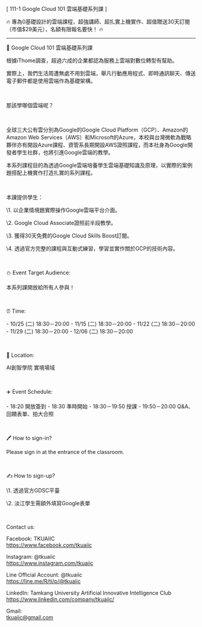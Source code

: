 [ 111-1 Google Cloud 101 雲端基礎系列課 ]

🔥 專為0基礎設計的雲端課程，超強講師、超扎實上機實作、超值贈送30天訂閱（市值$29美元），名額有限報名要快！ 🔥

--------------------------

📎 Google Cloud 101 雲端基礎系列課

根據iThome調查，超過六成的企業都認為服務上雲端對數位轉型有幫助。

實際上，我們生活周遭無處不用到雲端，舉凡行動應用程式、即時通訊聊天、傳送電子郵件都是使用雲端作為基礎架構。

&nbsp;

那該學哪個雲端呢？

&nbsp;

全球三大公有雲分別為Google的Google Cloud Platform（GCP）、Amazon的Amazon Web Services（AWS）和Microsoft的Azure，本校與台灣微軟為戰略夥伴亦有開設Azure課程、資管系長期開設AWS證照課程，而本社身為Google開發者學生社群，也將引進Google雲端的教學。

本系列課程目的為透過Google雲端培養學生雲端基礎知識及原理，以實際的案例題搭配上機實作打造扎實的系列課程。

&nbsp;

本課提供學生：

\1. 以企業情境題實際操作Google雲端平台介面。

\2. Google Cloud Associate證照前半段教學。

\3. 獲得30天免費的Google Cloud Skills Boost訂閱。

\4. 透過官方完整的課程與互動式練習，學習並實作關於GCP的技術內容。

&nbsp;

⛄️ Event Target Audience:

本系列課開放給所有人參與！

&nbsp;

⏰ Time:

\- 10/25 (二) 18:30－20:00 \- 11/15 (二) 18:30－20:00 \- 11/22 (二) 18:30－20:00 \- 11/29 (二) 18:30－20:00 \- 12/06 (二) 18:30－20:00

&nbsp;

📍 Location:

AI創智學院 實境場域

&nbsp;

✈️ Event Schedule:

\- 18:20 開放簽到 \- 18:30 準時開始 \- 18:30－19:50 授課 \- 19:50－20:00 Q&A、回饋表單、拍大合照

&nbsp;

🖊️ How to sign-in?

Please sign in at the entrance of the classroom.

&nbsp;

✍️ How to sign-up?

\1. 透過官方GDSC平臺

\2. 淡江學生需額外填寫Google表單

&nbsp;

Contact us:

Facebook: TKUAIIC <br />https://www.facebook.com/tkuaiic

Instagram: @tkuaiic <br />https://www.instagram.com/tkuaiic

Line Official Account: @tkuaiic <br />https://line.me/R/ti/p/@tkuaiic

LinkedIn: Tamkang University Artificial Innovative Intelligence Club <br />https://www.linkedin.com/company/tkuaiic/

Gmail: <br />tkuaiic@gmail.com
